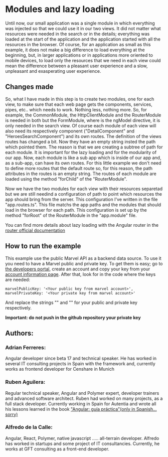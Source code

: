 # Modules and lazy loading

Until now, our small application was a single module in which everything was injected so that we could use it in our two views. It did not matter what resources were needed in the search or in the details; everything was loaded at the start of the application and the application started with all the resources in the browser. Of course, for an application as small as this example, it does not make a big difference to load everything at the beginning, but, in larger applications or in applications more oriented to mobile devices, to load only the resources that we need in each view could mean the difference between a pleasant user experience and a slow, unpleasant and exasperating user experience.

 ## Changes made

So, what I have made in this step is to create two modules, one for each view, to make sure that each web page gets the components, services, pipes, etc.. which needs to work. Nothing less, nothing more. So, for example, the CommonModule, the HttpClientModule and the RouterModule is needed in both but the FormModule, where is the ngModel directive, it is only needed in the search view. Of course each module of each view will also need its respectively component ("DetailComponent" and "HeroesSearchComponent") and its own routes. The definition of the views routes has changed a bit. Now they have an empty string insted the path which pointed them. The reason is that we are creating a subtree of path for each module. It is important for the lazy loading and for the modularity of our app. Now, each module is like a sub app which is inside of our app and, as a sub-app, can have its own routes. For this little example we don't need to define more routes that the default route so, for this reason, the path attributes in the routes is an empty string. The routes of each module are loaded using the method "forChild" of the "RouterModule".

Now we have the two modules for each view with their resources separetad but we are still needind a configuration of path to point which resources the app should bring from the server. This configuration I've written in the file "app.routes.ts". This file matchs the app paths and the modules that should load in the browser for each path. This configuration is set up by the method "forRoot" of the RouterModule in the "app.module" file.

You can find more details about lazy loading with the Angular router in the [router official documentation](https://angular.io/guide/router)

## How to run the example
This example use the public Marvel API as a backend data source. To use it you need to have a Marvel public and private key. To get them is easy; go to [the developers portal](https://developer.marvel.com/), create an account and copy your key from your [account information page](https://developer.marvel.com/account). After that, look for in the code where the keys are needed:
```
marvelPublicKey: '<Your public key from marvel account>',
marvelPrivateKey: '<Your private key from marvel account>'
```
And replace the strings "<Your public key from marvel account>" and "<Your private key from marvel account>" for your public and private key respectively.

**Important: do not push in the github repository your private key**

 ## Authors:

 ### Adrian Ferreres:
 Angular developer since beta 17 and technical speaker. He has worked in several IT consulting projects in Spain with the framework and, currently works as frontend developer for Censhare in Munich

 ### Ruben Aguilera:
 Regular technical speaker, Angular and Polymer expert, developer trainers and advanced software architect. Ruben had worked on many projects, as a full stack developer. Currently working in Spain for Autentia and wrote all his lessons learned in the book ["Angular: guía práctica"(only in Spanish... sorry)](https://leanpub.com/angular-guia-practica)

### Alfredo de la Calle:
Angular, React, Polymer, native javascript ..... all-terrain developer. Alfredo has worked in startups and some project of IT consultancies.  Currently, he works at GFT consulting as a front-end developer.
